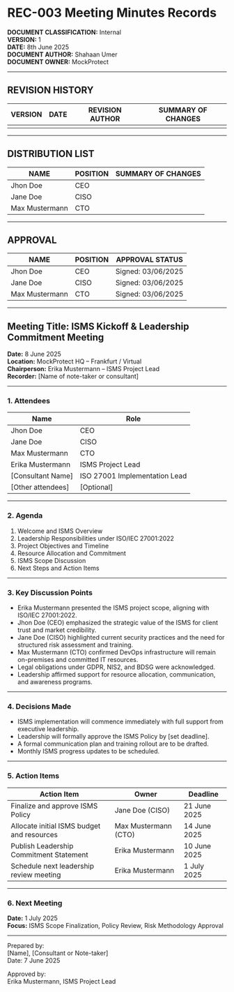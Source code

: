 # REC-003 Meeting Minutes Records

**DOCUMENT CLASSIFICATION:** Internal  
**VERSION:** 1  
**DATE:** 8th June 2025  
**DOCUMENT AUTHOR:** Shahaan Umer  
**DOCUMENT OWNER:** MockProtect  

---

## REVISION HISTORY

| VERSION | DATE | REVISION AUTHOR | SUMMARY OF CHANGES |
|---------|------|-----------------|--------------------|
|         |      |                 |                    |

---

## DISTRIBUTION LIST

| NAME            | POSITION | SUMMARY OF CHANGES |
|-----------------|----------|--------------------|
| Jhon Doe        | CEO      |                    |
| Jane Doe        | CISO     |                    |
| Max Mustermann  | CTO      |                    |

---

## APPROVAL

| NAME            | POSITION | APPROVAL STATUS       |
|-----------------|----------|----------------------|
| Jhon Doe        | CEO      | Signed: 03/06/2025   |
| Jane Doe        | CISO     | Signed: 03/06/2025   |
| Max Mustermann  | CTO      | Signed: 03/06/2025   |

---

## Meeting Title: ISMS Kickoff & Leadership Commitment Meeting  
**Date:** 8 June 2025  
**Location:** MockProtect HQ – Frankfurt / Virtual  
**Chairperson:** Erika Mustermann – ISMS Project Lead  
**Recorder:** [Name of note-taker or consultant]  

---

### 1. Attendees

| Name              | Role                        |
|-------------------|----------------------------|
| Jhon Doe          | CEO                         |
| Jane Doe          | CISO                        |
| Max Mustermann    | CTO                         |
| Erika Mustermann  | ISMS Project Lead          |
| [Consultant Name] | ISO 27001 Implementation Lead |
| [Other attendees] | [Optional]                  |

---

### 2. Agenda

1. Welcome and ISMS Overview  
2. Leadership Responsibilities under ISO/IEC 27001:2022  
3. Project Objectives and Timeline  
4. Resource Allocation and Commitment  
5. ISMS Scope Discussion  
6. Next Steps and Action Items  

---

### 3. Key Discussion Points

- Erika Mustermann presented the ISMS project scope, aligning with ISO/IEC 27001:2022.  
- Jhon Doe (CEO) emphasized the strategic value of the ISMS for client trust and market credibility.  
- Jane Doe (CISO) highlighted current security practices and the need for structured risk assessment and training.  
- Max Mustermann (CTO) confirmed DevOps infrastructure will remain on-premises and committed IT resources.  
- Legal obligations under GDPR, NIS2, and BDSG were acknowledged.  
- Leadership affirmed support for resource allocation, communication, and awareness programs.  

---

### 4. Decisions Made

- ISMS implementation will commence immediately with full support from executive leadership.  
- Leadership will formally approve the ISMS Policy by [set deadline].  
- A formal communication plan and training rollout are to be drafted.  
- Monthly ISMS progress updates to be scheduled.  

---

### 5. Action Items

| Action Item                          | Owner                  | Deadline         |
|-------------------------------------|-----------------------|------------------|
| Finalize and approve ISMS Policy    | Jane Doe (CISO)       | 21 June 2025     |
| Allocate initial ISMS budget and resources | Max Mustermann (CTO) | 14 June 2025     |
| Publish Leadership Commitment Statement | Erika Mustermann      | 10 June 2025     |
| Schedule next leadership review meeting | Erika Mustermann      | 1 July 2025      |

---

### 6. Next Meeting

**Date:** 1 July 2025  
**Focus:** ISMS Scope Finalization, Policy Review, Risk Methodology Approval  

---

Prepared by:  
[Name], [Consultant or Note-taker]  
Date: 7 June 2025  

Approved by:  
Erika Mustermann, ISMS Project Lead  
